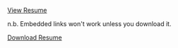 [View Resume](build/charles_hebert_resume.pdf)

n.b. Embedded links won't work unless you download it.

[Download Resume](https://github.com/chooie/latex-resume/raw/master/build/charles_hebert_resume.pdf)

